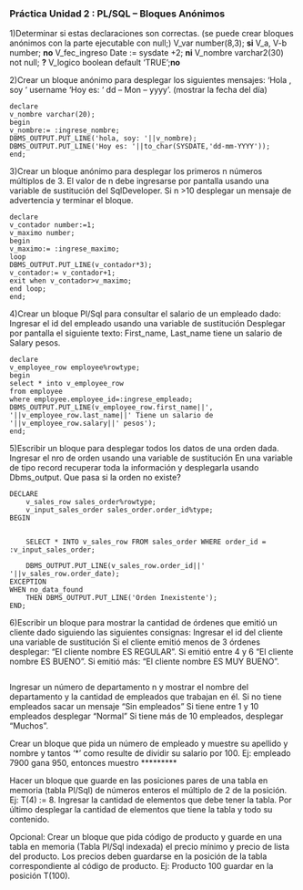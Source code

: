 ### Práctica Unidad 2 : PL/SQL – Bloques Anónimos
1)Determinar si estas declaraciones son correctas. (se puede crear bloques anónimos con la parte ejecutable con null;)
V_var			number(8,3); **si**
V_a, V-b		number; **no**
V_fec_ingreso	Date := sysdate +2; **ni**
V_nombre		varchar2(30) not null; **?**
V_logico		boolean default ‘TRUE’;**no**

2)Crear un bloque anónimo para desplegar los siguientes mensajes:
‘Hola , soy ‘ username 
‘Hoy es: ‘  dd – Mon – yyyy’.  (mostrar la fecha del día)
```plsql
declare
v_nombre varchar(20);
begin
v_nombre:= :ingrese_nombre;
DBMS_OUTPUT.PUT_LINE('hola, soy: '||v_nombre);
DBMS_OUTPUT.PUT_LINE('Hoy es: '||to_char(SYSDATE,'dd-mm-YYYY'));
end;
```

3)Crear un bloque anónimo para desplegar los primeros n números múltiplos de 3. El valor de n debe ingresarse por pantalla usando una variable de sustitución del SqlDeveloper. Si n >10  desplegar un mensaje de advertencia y terminar el bloque.
```plsql
declare
v_contador number:=1;
v_maximo number;
begin
v_maximo:= :ingrese_maximo;
loop
DBMS_OUTPUT.PUT_LINE(v_contador*3);
v_contador:= v_contador+1;
exit when v_contador>v_maximo;
end loop;
end;
```

4)Crear un bloque Pl/Sql para consultar el salario de un empleado dado:
Ingresar el id del empleado usando una variable de sustitución
Desplegar por pantalla el siguiente texto:
First_name, Last_name  tiene un salario de Salary pesos.
```plsql
declare
v_employee_row employee%rowtype;
begin
select * into v_employee_row
from employee
where employee.employee_id=:ingrese_empleado;
DBMS_OUTPUT.PUT_LINE(v_employee_row.first_name||', '||v_employee_row.last_name||' Tiene un salario de '||v_employee_row.salary||' pesos');
end;
```

5)Escribir un bloque para desplegar todos los datos de una orden dada. 
Ingresar el nro de orden  usando una variable de sustitución
En una variable de tipo record recuperar toda la información y desplegarla usando Dbms_output.
Que pasa si la orden no existe?
```plsql
DECLARE
    v_sales_row sales_order%rowtype;
    v_input_sales_order sales_order.order_id%type;
BEGIN
    
    
    SELECT * INTO v_sales_row FROM sales_order WHERE order_id = :v_input_sales_order;

    DBMS_OUTPUT.PUT_LINE(v_sales_row.order_id||' '||v_sales_row.order_date);
EXCEPTION
WHEN no_data_found
    THEN DBMS_OUTPUT.PUT_LINE('Orden Inexistente');
END;
```
6)Escribir un bloque para mostrar la cantidad de órdenes que emitió un cliente dado siguiendo las siguientes consignas:
Ingresar el id del cliente una variable de sustitución
Si el cliente emitió menos de 3 órdenes desplegar:
	“El cliente nombre  ES REGULAR”.
Si emitió entre 4 y 6
	“El cliente  nombre ES BUENO”.
Si emitió más:
	“El cliente nombre ES MUY BUENO”.
```plsql

``` 
Ingresar un número de departamento n y mostrar el nombre del departamento y la cantidad de empleados que trabajan en él.
Si no tiene empleados sacar un mensaje “Sin empleados”
Si tiene entre 1 y 10 empleados desplegar “Normal”
Si tiene más de 10 empleados, desplegar “Muchos”.

Crear un bloque que pida un número de empleado y muestre su apellido y nombre y tantos ‘*’ como resulte de dividir su salario por 100.
Ej: empleado 7900 gana 950, entonces muestro *********

Hacer un bloque que guarde en las posiciones pares de una tabla en memoria (tabla Pl/Sql) de números enteros el múltiplo de 2 de la posición. Ej: T(4) := 8. Ingresar la cantidad de elementos que debe tener la tabla. Por último desplegar la cantidad de elementos que tiene la tabla y todo su contenido.

Opcional:
Crear un bloque que pida código de producto y guarde en una tabla en memoria (Tabla Pl/Sql indexada) el precio mínimo y precio de lista del producto.
Los precios deben guardarse en la posición de la tabla correspondiente al código de producto.
Ej: Producto 100 guardar en la posición T(100).
